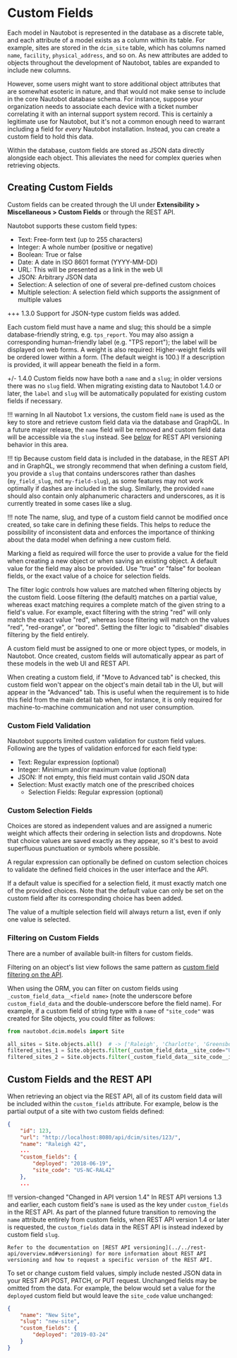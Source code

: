 # Custom Fields

Each model in Nautobot is represented in the database as a discrete table, and each attribute of a model exists as a column within its table. For example, sites are stored in the `dcim_site` table, which has columns named `name`, `facility`, `physical_address`, and so on. As new attributes are added to objects throughout the development of Nautobot, tables are expanded to include new columns.

However, some users might want to store additional object attributes that are somewhat esoteric in nature, and that would not make sense to include in the core Nautobot database schema. For instance, suppose your organization needs to associate each device with a ticket number correlating it with an internal support system record. This is certainly a legitimate use for Nautobot, but it's not a common enough need to warrant including a field for _every_ Nautobot installation. Instead, you can create a custom field to hold this data.

Within the database, custom fields are stored as JSON data directly alongside each object. This alleviates the need for complex queries when retrieving objects.

## Creating Custom Fields

Custom fields can be created through the UI under **Extensibility > Miscellaneous > Custom Fields** or through the REST API.

Nautobot supports these custom field types:

* Text: Free-form text (up to 255 characters)
* Integer: A whole number (positive or negative)
* Boolean: True or false
* Date: A date in ISO 8601 format (YYYY-MM-DD)
* URL: This will be presented as a link in the web UI
* JSON: Arbitrary JSON data
* Selection: A selection of one of several pre-defined custom choices
* Multiple selection: A selection field which supports the assignment of multiple values

+++ 1.3.0
    Support for JSON-type custom fields was added.

Each custom field must have a name and slug; this should be a simple database-friendly string, e.g. `tps_report`. You may also assign a corresponding human-friendly label (e.g. "TPS report"); the label will be displayed on web forms. A weight is also required: Higher-weight fields will be ordered lower within a form. (The default weight is 100.) If a description is provided, it will appear beneath the field in a form.

+/- 1.4.0
    Custom fields now have both a `name` and a `slug`; in older versions there was no `slug` field. When migrating existing data to Nautobot 1.4.0 or later, the `label` and `slug` will be automatically populated for existing custom fields if necessary.

!!! warning
    In all Nautobot 1.x versions, the custom field `name` is used as the key to store and retrieve custom field data via the database and GraphQL. In a future major release, the `name` field will be removed and custom field data will be accessible via the `slug` instead. See [below](#custom-fields-and-the-rest-api) for REST API versioning behavior in this area.

!!! tip
    Because custom field data is included in the database, in the REST API and in GraphQL, we strongly recommend that when defining a custom field, you provide a `slug` that contains underscores rather than dashes (`my_field_slug`, not `my-field-slug`), as some features may not work optimally if dashes are included in the slug. Similarly, the provided `name` should also contain only alphanumeric characters and underscores, as it is currently treated in some cases like a slug.

!!! note
    The name, slug, and type of a custom field cannot be modified once created, so take care in defining these fields. This helps to reduce the possibility of inconsistent data and enforces the importance of thinking about the data model when defining a new custom field.

Marking a field as required will force the user to provide a value for the field when creating a new object or when saving an existing object. A default value for the field may also be provided. Use "true" or "false" for boolean fields, or the exact value of a choice for selection fields.

The filter logic controls how values are matched when filtering objects by the custom field. Loose filtering (the default) matches on a partial value, whereas exact matching requires a complete match of the given string to a field's value. For example, exact filtering with the string "red" will only match the exact value "red", whereas loose filtering will match on the values "red", "red-orange", or "bored". Setting the filter logic to "disabled" disables filtering by the field entirely.

A custom field must be assigned to one or more object types, or models, in Nautobot. Once created, custom fields will automatically appear as part of these models in the web UI and REST API.

When creating a custom field, if "Move to Advanced tab" is checked, this custom field won't appear on the object's main detail tab in the UI, but will appear in the "Advanced" tab. This is useful when the requirement is to hide this field from the main detail tab when, for instance, it is only required for machine-to-machine communication and not user consumption.

### Custom Field Validation

Nautobot supports limited custom validation for custom field values. Following are the types of validation enforced for each field type:

* Text: Regular expression (optional)
* Integer: Minimum and/or maximum value (optional)
* JSON: If not empty, this field must contain valid JSON data
* Selection: Must exactly match one of the prescribed choices
    * Selection Fields: Regular expression (optional)

### Custom Selection Fields

Choices are stored as independent values and are assigned a numeric weight which affects their ordering in selection lists and dropdowns. Note that choice values are saved exactly as they appear, so it's best to avoid superfluous punctuation or symbols where possible.

A regular expression can optionally be defined on custom selection choices to validate the defined field choices in the user interface and the API.

If a default value is specified for a selection field, it must exactly match one of the provided choices. Note that the default value can only be set on the custom field after its corresponding choice has been added.

The value of a multiple selection field will always return a list, even if only one value is selected.

### Filtering on Custom Fields

There are a number of available built-in filters for custom fields.

Filtering on an object's list view follows the same pattern as [custom field filtering on the API](../../rest-api/filtering.md#filtering-by-custom-field).

When using the ORM, you can filter on custom fields using `_custom_field_data__<field name>` (note the underscore before `custom_field_data` and the double-underscore before the field name). For example, if a custom field of string type with a `name` of  `"site_code"` was created for Site objects, you could filter as follows:

```python
from nautobot.dcim.models import Site

all_sites = Site.objects.all()  # -> ['Raleigh', 'Charlotte', 'Greensboro']
filtered_sites_1 = Site.objects.filter(_custom_field_data__site_code="US-NC-RAL42")  # -> ['Raleigh']
filtered_sites_2 = Site.objects.filter(_custom_field_data__site_code__in=["US-NC-RAL42", "US-NC-CLT22"])  # -> ['Raleigh', 'Charlotte']
```

## Custom Fields and the REST API

When retrieving an object via the REST API, all of its custom field data will be included within the `custom_fields` attribute. For example, below is the partial output of a site with two custom fields defined:

```json
{
    "id": 123,
    "url": "http://localhost:8080/api/dcim/sites/123/",
    "name": "Raleigh 42",
    ...
    "custom_fields": {
        "deployed": "2018-06-19",
        "site_code": "US-NC-RAL42"
    },
    ...
```

!!! version-changed "Changed in API version 1.4"
    In REST API versions 1.3 and earlier, each custom field's `name` is used as the key under `custom_fields` in the REST API. As part of the planned future transition to removing the `name` attribute entirely from custom fields, when REST API version 1.4 or later is requested, the `custom_fields` data in the REST API is instead indexed by custom field `slug`.

    Refer to the documentation on [REST API versioning](../../rest-api/overview.md#versioning) for more information about REST API versioning and how to request a specific version of the REST API.

To set or change custom field values, simply include nested JSON data in your REST API POST, PATCH, or PUT request. Unchanged fields may be omitted from the data. For example, the below would set a value for the `deployed` custom field but would leave the `site_code` value unchanged:

```json
{
    "name": "New Site",
    "slug": "new-site",
    "custom_fields": {
        "deployed": "2019-03-24"
    }
}
```
